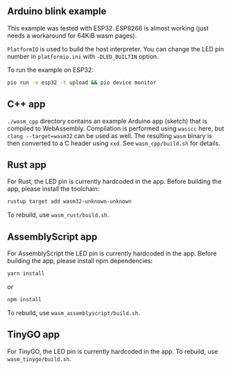 ## Arduino blink example

This example was tested with ESP32.
ESP8266 is almost working (just needs a workaround for 64KiB wasm pages).

`PlatformIO` is used to build the host interpreter.
You can change the LED pin number in `platformio.ini` with `-DLED_BUILTIN` option.

To run the example on ESP32:

```sh
pio run -e esp32 -t upload && pio device monitor
```

## C++ app

`./wasm_cpp` directory contains an example Arduino app (sketch) that is compiled to WebAssembly.
Compilation is performed using `wasicc` here, but `clang --target=wasm32` can be used as well.
The resulting `wasm` binary is then converted to a C header using `xxd`.
See `wasm_cpp/build.sh` for details.

## Rust app

For Rust, the LED pin is currently hardcoded in the app.
Before building the app, please install the toolchain:
```sh
rustup target add wasm32-unknown-unknown
```
To rebuild, use `wasm_rust/build.sh`.

## AssemblyScript app

For AssemblyScript the LED pin is currently hardcoded in the app.
Before building the app, please install npm dependencies:
```sh
yarn install
```
or
```sh
npm install
```
To rebuild, use `wasm_assemblyscript/build.sh`.

## TinyGO app

For TinyGO, the LED pin is currently hardcoded in the app.
To rebuild, use `wasm_tinygo/build.sh`.